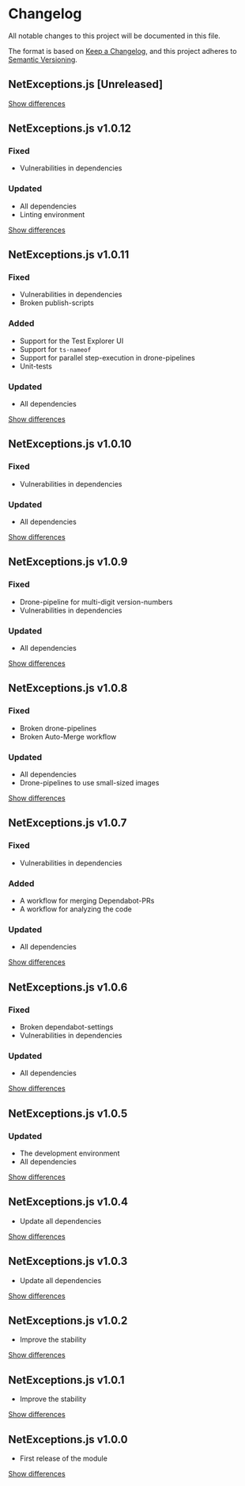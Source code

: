 # Changelog
All notable changes to this project will be documented in this file.

The format is based on [Keep a Changelog](https://keepachangelog.com/en/1.0.0/),
and this project adheres to [Semantic Versioning](https://semver.org/spec/v2.0.0.html).

## NetExceptions.js [Unreleased]

[Show differences](https://github.com/manuth/NetExceptions.js/comparev/v1.0.12...dev)

## NetExceptions.js v1.0.12
### Fixed
  - Vulnerabilities in dependencies

### Updated
  - All dependencies
  - Linting environment

[Show differences](https://github.com/manuth/NetExceptions.js/comparev/v1.0.11...v1.0.12)

## NetExceptions.js v1.0.11
### Fixed
  - Vulnerabilities in dependencies
  - Broken publish-scripts

### Added
  - Support for the Test Explorer UI
  - Support for `ts-nameof`
  - Support for parallel step-execution in drone-pipelines
  - Unit-tests

### Updated
  - All dependencies

[Show differences](https://github.com/manuth/NetExceptions.js/comparev/v1.0.10...v1.0.11)

## NetExceptions.js v1.0.10
### Fixed
  - Vulnerabilities in dependencies

### Updated
  - All dependencies

[Show differences](https://github.com/manuth/NetExceptions.js/comparev/v1.0.9...v1.0.10)

## NetExceptions.js v1.0.9
### Fixed
  - Drone-pipeline for multi-digit version-numbers
  - Vulnerabilities in dependencies

### Updated
  - All dependencies

[Show differences](https://github.com/manuth/NetExceptions.js/compare/v1.0.8...v1.0.9)

## NetExceptions.js v1.0.8
### Fixed
  - Broken drone-pipelines
  - Broken Auto-Merge workflow

### Updated
  - All dependencies
  - Drone-pipelines to use small-sized images

[Show differences](https://github.com/manuth/NetExceptions.js/compare/v1.0.7...v1.0.8)

## NetExceptions.js v1.0.7
### Fixed
  - Vulnerabilities in dependencies

### Added
  - A workflow for merging Dependabot-PRs
  - A workflow for analyzing the code

### Updated
  - All dependencies

[Show differences](https://github.com/manuth/NetExceptions.js/compare/v1.0.6...v1.0.7)

## NetExceptions.js v1.0.6
### Fixed
  - Broken dependabot-settings
  - Vulnerabilities in dependencies

### Updated
  - All dependencies

[Show differences](https://github.com/manuth/NetExceptions.js/compare/v1.0.5...v1.0.6)

## NetExceptions.js v1.0.5
### Updated
  - The development environment
  - All dependencies

[Show differences](https://github.com/manuth/NetExceptions.js/compare/v1.0.4...v1.0.5)

## NetExceptions.js v1.0.4
  - Update all dependencies

[Show differences](https://github.com/manuth/NetExceptions.js/compare/v1.0.3...v1.0.4)

## NetExceptions.js v1.0.3
  - Update all dependencies

[Show differences](https://github.com/manuth/NetExceptions.js/compare/v1.0.2...v1.0.3)

## NetExceptions.js v1.0.2
  - Improve the stability

[Show differences](https://github.com/manuth/NetExceptions.js/compare/v1.0.1...v1.0.2)

## NetExceptions.js v1.0.1
  - Improve the stability

[Show differences](https://github.com/manuth/NetExceptions.js/compare/v1.0.0...v1.0.1)

## NetExceptions.js v1.0.0
  - First release of the module

[Show differences](https://github.com/manuth/NetExceptions.js/compare/30df5a34e4b5732f60c3f196b474249998434de0...v1.0.0)
